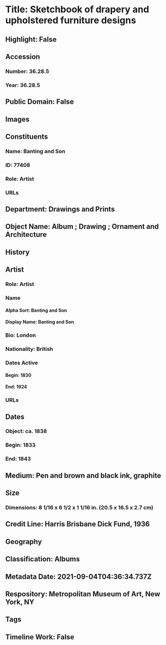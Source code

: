 # Title: Sketchbook of drapery and upholstered furniture designs
## Highlight: False
## Accession
### Number: 36.28.5
### Year: 36.28.5
## Public Domain: False
## Images
## Constituents
### Name: Banting and Son
### ID: 77408
### Role: Artist
### URLs
## Department: Drawings and Prints
## Object Name: Album ; Drawing ; Ornament and Architecture
## History
## Artist
### Role: Artist
### Name
#### Alpha Sort: Banting and Son
#### Display Name: Banting and Son
### Bio: London
### Nationality: British
### Dates Active
#### Begin: 1830
#### End: 1924
### URLs
## Dates
### Object: ca. 1838
### Begin: 1833
### End: 1843
## Medium: Pen and brown and black ink, graphite
## Size
### Dimensions: 8 1/16 x 6 1/2 x 1 1/16 in. (20.5 x 16.5 x 2.7 cm)
## Credit Line: Harris Brisbane Dick Fund, 1936
## Geography
## Classification: Albums
## Metadata Date: 2021-09-04T04:36:34.737Z
## Respository: Metropolitan Museum of Art, New York, NY
## Tags
## Timeline Work: False